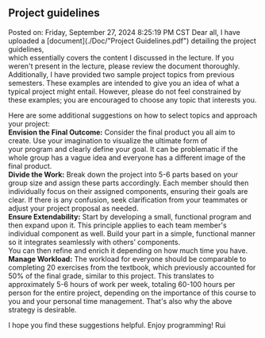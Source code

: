 ## Project guidelines
Posted on: Friday, September 27, 2024 8:25:19 PM CST
Dear all,
I have uploaded a [document](./Doc/"Project Guidelines.pdf") detailing the project guidelines,   
which essentially covers the content I discussed in the lecture.
If you weren't present in the lecture, please review the document thoroughly.
Additionally, I have provided two sample project topics from previous semesters.
These examples are intended to give you an idea of what a typical project might entail.
However, please do not feel constrained by these examples; you are encouraged to choose any topic that interests you.  

Here are some additional suggestions on how to select topics and approach your project:  
**Envision the Final Outcome:** Consider the final product you all aim to create. Use your imagination to visualize the ultimate form of   
your program and clearly define your goal. It can be problematic if the whole group has a vague idea and everyone has a different image 
of the final product.  
**Divide the Work:** Break down the project into 5-6 parts based on your group size and assign these parts accordingly. Each member
should then individually focus on their assigned components, ensuring their goals are clear. If there is any confusion, seek clarification 
from your teammates or adjust your project proposal as needed.  
**Ensure Extendability:** Start by developing a small, functional program and then expand upon it. This principle applies to each 
team member's individual component as well. Build your part in a simple, functional manner so it integrates seamlessly with others’  components.   
You can then refine and enrich it depending on how much time you have.  
**Manage Workload:** The workload for everyone should be comparable to completing 20 exercises from the textbook, which previously 
accounted for 50% of the final grade, similar to this project. This translates to approximately 5-6 hours of work per week, totaling 
60-100 hours per person for the entire project, depending on the importance of this course to you and your personal time management. That's also why the above strategy is desirable.  

I hope you find these suggestions helpful. Enjoy programming!
Rui
